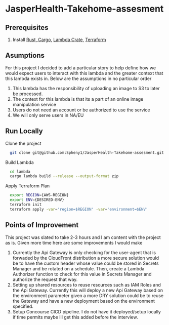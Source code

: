 
#  JasperHealth-Takehome-assesment

## Prerequisites

  1. Install [Rust, Cargo](https://www.rust-lang.org/tools/install), [Lambda Crate](https://www.cargo-lambda.info/guide/installation.html), [Terraform](https://developer.hashicorp.com/terraform/tutorials/aws-get-started/install-cli)

## Asumptions
For this project I decided to add a particular story to help define how we would expect users to interact with this lambda and the greater context that this lambda exists in. Below are the assumptions in no particular order
1. This lambda has the responsibility of uploading an image to S3 to later be processed.
2. The context for this lambda is that its a part of an online image manipulation service
3. Users do not need an account or be authorized to use the service
4. We will only serve users in NA/EU

## Run Locally

Clone the project

```bash
  git clone git@github.com:Spheny1/JasperHealth-Takehome-assesment.git
```

Build Lambda

```bash
  cd lambda
  cargo lambda build --release --output-format zip
```

Apply Terraform Plan

```bash
  export REGION={AWS-REGION}
  export ENV={DESIRED-ENV}
  terraform init
  terraform apply -var='region=$REGION' -var='environment=$ENV'
```



## Points of Improvement

This project was slated to take 2-3 hours and I am content with the project as is. Given more time here are some improvements I would make  
1. Currently the Api Gateway is only checking for the user-agent that is forwaded by the CloudFront distribution a more secure solution would be to have the custom header whose value could be stored in Secrets Manager and  be rotated on a schedule. Then, create a Lambda Authorizer function to check for this value in Secrets Manager and authorize the request that way.
2. Setting up shared resources to reuse resources such as IAM Roles and the Api Gateway. Currently this will deploy a new Api Gateway based on the environment parameter given a more DRY solution could be to reuse the Gateway and have a new deployment based on the environment specified.
3. Setup Concourse CICD pipeline. I do not have it deployed/setup locally if time permits maybe Ill get this added before the interview.


